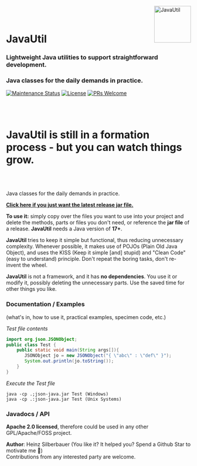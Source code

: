 
<img src="https://upload.wikimedia.org/wikipedia/commons/thumb/0/0b/Oxygen480-actions-office-chart-pie.svg/128px-Oxygen480-actions-office-chart-pie.svg.png" 
alt="JavaUtil" align="right" style="right:40px; top:18px; width:100px; border:none;" />

<br />
<br />

# JavaUtil 

<h3>Lightweight Java utilities to support straightforward development.</h3>
<h3>Java classes for the daily demands in practice.</h3>

[![Maintenance Status](https://badgen.net/badge/maintenance/active/green)](https://github.com/openworld42/JavaUtil#maintenance-status)
[![License](https://badgen.net/badge/maintenance/active/blue)](https://github.com/open42/JavaUtil/blob/main/LICENSE)
[![PRs Welcome](https://img.shields.io/badge/PRs-welcome-brightgreen.svg?style=flat-square)](https://makeapullrequest.com) 

<br />
<br />

# JavaUtil is still in a formation process - but you can watch things grow.

<br />
<br />


Java classes for the daily demands in practice. 

**[Click here if you just want the latest release jar file.](https://github.com/openworld42/JavaTemplate/blob/master/template_v1.1.0.jar)**

**To use it:** simply copy over the files you want to use into your project and delete the methods, parts or files you don't need, or reference the **jar file** of a release. **JavaUtil** needs a Java version of **17+**.

**JavaUtil** tries to keep it simple but functional, 
thus reducing unnecessary complexity. Whenever possible, it makes use  of POJOs (Plain Old Java Object), and uses the KISS (Keep it simple [and] stupid) and "Clean Code" (easy to understand) principle. Don't repeat the boring tasks, don't re-invent the wheel. 

**JavaUtil** is not a framework, and it has **no dependencies**. You use it or modify it, possibly deleting the unnecessary parts. Use the saved time for other things you like.

### Documentation / Examples 
(what's in, how to use it, practical examples, specimen code, etc.)

*Test file contents*

```java
import org.json.JSONObject;
public class Test {
    public static void main(String args[]){
       JSONObject jo = new JSONObject("{ \"abc\" : \"def\" }");
       System.out.println(jo.toString());
    }
}
```

*Execute the Test file*

```shell 
java -cp .;json-java.jar Test (Windows)
java -cp .:json-java.jar Test (Unix Systems)
```

### Javadocs / API



**Apache 2.0 licensed**, therefore could be used in any other GPL/Apache/FOSS project.<br />

**Author**: Heinz Silberbauer  (You like it? It helped you? Spend a Github Star to motivate me :whale:)<br />
Contributions from any interested party are welcome.


<!-- Repository -->

[repo_url]: https://github.com/open42/JavaUtil
[repo_license_url]: https://github.com/open42/JavaUtil/blob/main/LICENSE
[repo_license_img]: https://img.shields.io/badge/license-Apache_2.0-red?style=for-the-badge&logo=none


